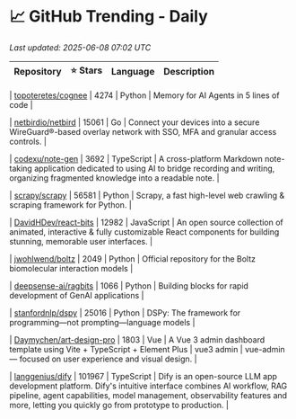 # 📈 GitHub Trending - Daily

_Last updated: 2025-06-08 07:02 UTC_

| Repository | ⭐ Stars | Language | Description |
|------------|--------:|----------|-------------|

| [topoteretes/cognee](https://github.com/topoteretes/cognee) | 4274 | Python | Memory for AI Agents in 5 lines of code |

| [netbirdio/netbird](https://github.com/netbirdio/netbird) | 15061 | Go | Connect your devices into a secure WireGuard®-based overlay network with SSO, MFA and granular access controls. |

| [codexu/note-gen](https://github.com/codexu/note-gen) | 3692 | TypeScript | A cross-platform Markdown note-taking application dedicated to using AI to bridge recording and writing, organizing fragmented knowledge into a readable note. |

| [scrapy/scrapy](https://github.com/scrapy/scrapy) | 56581 | Python | Scrapy, a fast high-level web crawling & scraping framework for Python. |

| [DavidHDev/react-bits](https://github.com/DavidHDev/react-bits) | 12982 | JavaScript | An open source collection of animated, interactive & fully customizable React components for building stunning, memorable user interfaces. |

| [jwohlwend/boltz](https://github.com/jwohlwend/boltz) | 2049 | Python | Official repository for the Boltz biomolecular interaction models |

| [deepsense-ai/ragbits](https://github.com/deepsense-ai/ragbits) | 1066 | Python | Building blocks for rapid development of GenAI applications |

| [stanfordnlp/dspy](https://github.com/stanfordnlp/dspy) | 25016 | Python | DSPy: The framework for programming—not prompting—language models |

| [Daymychen/art-design-pro](https://github.com/Daymychen/art-design-pro) | 1803 | Vue | A Vue 3 admin dashboard template using Vite + TypeScript + Element Plus | vue3 admin | vue-admin — focused on user experience and visual design. |

| [langgenius/dify](https://github.com/langgenius/dify) | 101967 | TypeScript | Dify is an open-source LLM app development platform. Dify's intuitive interface combines AI workflow, RAG pipeline, agent capabilities, model management, observability features and more, letting you quickly go from prototype to production. |
